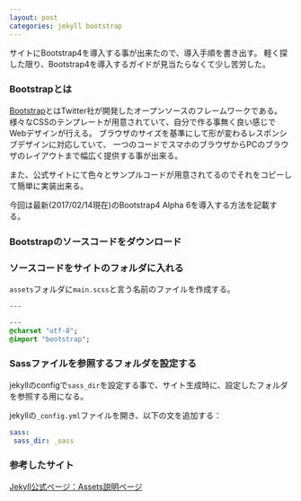 ```yaml
---
layout: post
categories: jekyll bootstrap
---
```


サイトにBootstrap4を導入する事が出来たので、導入手順を書き出す。
軽く探した限り、Bootstrap4を導入するガイドが見当たらなくて少し苦労した。

### Bootstrapとは

<a href="https://v4-alpha.getbootstrap.com/">Bootstrap</a>とはTwitter社が開発したオープンソースのフレームワークである。
様々なCSSのテンプレートが用意されていて、自分で作る事無く良い感じでWebデザインが行える。
ブラウザのサイズを基準にして形が変わるレスポンシブデザインに対応していて、
一つのコードでスマホのブラウザからPCのブラウザのレイアウトまで幅広く提供する事が出来る。

また、公式サイトにて色々とサンプルコードが用意されてるのでそれをコピーして簡単に実装出来る。

今回は最新(2017/02/14現在)のBootstrap4 Alpha 6を導入する方法を記載する。

### Bootstrapのソースコードをダウンロード



### ソースコードをサイトのフォルダに入れる
`assets`フォルダに`main.scss`と言う名前のファイルを作成する。
```sass
---

---
@charset "utf-8";
@import "bootstrap";
```


### Sassファイルを参照するフォルダを設定する

jekyllのconfigで`sass_dir`を設定する事で、サイト生成時に、設定したフォルダを参照する用になる。

jekyllの`_config.yml`ファイルを開き、以下の文を追加する：
```yaml
sass:
 sass_dir: _sass
```


### 参考したサイト
[Jekyll公式ページ：Assets説明ページ][jekyll-documentation-assets]

[jekyll-documentation-assets]: https://jekyllrb.com/docs/assets/

